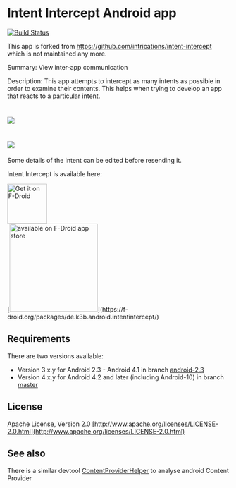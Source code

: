 Intent Intercept Android app
============================

[![Build Status](https://travis-ci.org/k3b/intent-intercept.svg?branch=master)](https://travis-ci.org/k3b/intent-intercept)

This app is forked from https://github.com/intrications/intent-intercept which is not maintained any more.

Summary: View inter-app communication

Description:
This app attempts to intercept as many intents as possible in order to examine
their contents. This helps when trying to develop an app that reacts to a
particular intent.

# ![](https://raw.githubusercontent.com/k3b/intent-intercept/master/fastlane/metadata/android/en-US/images/featureGraphic.png)

# ![](https://raw.githubusercontent.com/k3b/intent-intercept/master/fastlane/metadata/android/en-US/images/phoneScreenshots/1-Intercept.png)

Some details of the intent can be edited before resending it.

Intent Intercept is available here:

<a href="https://f-droid.org/packages/de.k3b.android.intentintercept/" target="_blank">
<img src="https://f-droid.org/badge/get-it-on.png" alt="Get it on F-Droid" height="90"/></a><br/>
[<img src="https://github.com/k3b/intent-intercept/raw/master/app/src/debug/res/drawable/QR_CODE_URL_intent-intercept@fdroid.png" alt="available on F-Droid app store" height="200" width="200">](https://f-droid.org/packages/de.k3b.android.intentintercept/)

## Requirements

There are two versions available:

* Version 3.x.y for Android 2.3 - Android 4.1 in branch [android-2.3](https://github.com/k3b/intent-intercept/tree/android-2.3)
* Version 4.x.y for Android 4.2 and later (including Android-10) in branch [master](https://github.com/k3b/intent-intercept/tree/master)

## License
Apache License, Version 2.0
[http://www.apache.org/licenses/LICENSE-2.0.html](http://www.apache.org/licenses/LICENSE-2.0.html)

## See also
There is a similar devtool [ContentProviderHelper](https://github.com/k3b/ContentProviderHelper/) to analyse android Content Provider
